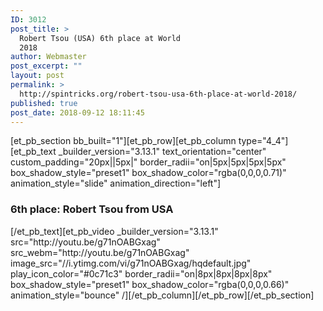 ```yaml
---
ID: 3012
post_title: >
  Robert Tsou (USA) 6th place at World
  2018
author: Webmaster
post_excerpt: ""
layout: post
permalink: >
  http://spintricks.org/robert-tsou-usa-6th-place-at-world-2018/
published: true
post_date: 2018-09-12 18:11:45
---
```

[et_pb_section bb_built="1"][et_pb_row][et_pb_column type="4_4"][et_pb_text _builder_version="3.13.1" text_orientation="center" custom_padding="20px||5px|" border_radii="on|5px|5px|5px|5px" box_shadow_style="preset1" box_shadow_color="rgba(0,0,0,0.71)" animation_style="slide" animation_direction="left"]
<h3>6th place: Robert Tsou from USA</h3>
[/et_pb_text][et_pb_video _builder_version="3.13.1" src="http://youtu.be/g71nOABGxag" src_webm="http://youtu.be/g71nOABGxag" image_src="//i.ytimg.com/vi/g71nOABGxag/hqdefault.jpg" play_icon_color="#0c71c3" border_radii="on|8px|8px|8px|8px" box_shadow_style="preset1" box_shadow_color="rgba(0,0,0,0.66)" animation_style="bounce" /][/et_pb_column][/et_pb_row][/et_pb_section]